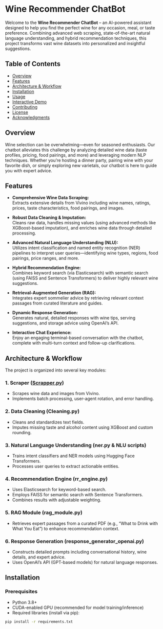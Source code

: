 # Wine Recommender ChatBot

Welcome to the **Wine Recommender ChatBot** – an AI-powered assistant designed to help you find the perfect wine for any occasion, meal, or taste preference. Combining advanced web scraping, state-of-the-art natural language understanding, and hybrid recommendation techniques, this project transforms vast wine datasets into personalized and insightful suggestions.

## Table of Contents

- [Overview](#overview)
- [Features](#features)
- [Architecture & Workflow](#architecture--workflow)
- [Installation](#installation)
- [Usage](#usage)
- [Interactive Demo](#interactive-demo)
- [Contributing](#contributing)
- [License](#license)
- [Acknowledgments](#acknowledgments)

## Overview

Wine selection can be overwhelming—even for seasoned enthusiasts. Our chatbot alleviates this challenge by analyzing detailed wine data (taste profiles, pricing, food pairings, and more) and leveraging modern NLP techniques. Whether you’re hosting a dinner party, pairing wine with your favorite dish, or simply exploring new varietals, our chatbot is here to guide you with expert advice.

## Features

- **Comprehensive Wine Data Scraping:**  
  Extracts extensive details from Vivino including wine names, ratings, prices, taste characteristics, food pairings, and images.

- **Robust Data Cleaning & Imputation:**  
  Cleans raw data, handles missing values (using advanced methods like XGBoost-based imputation), and enriches wine data through detailed processing.

- **Advanced Natural Language Understanding (NLU):**  
  Utilizes intent classification and named entity recognition (NER) pipelines to interpret user queries—identifying wine types, regions, food pairings, price ranges, and more.

- **Hybrid Recommendation Engine:**  
  Combines keyword search (via Elasticsearch) with semantic search (using FAISS and Sentence Transformers) to deliver highly relevant wine suggestions.

- **Retrieval-Augmented Generation (RAG):**  
  Integrates expert sommelier advice by retrieving relevant context passages from curated literature and guides.

- **Dynamic Response Generation:**  
  Generates natural, detailed responses with wine tips, serving suggestions, and storage advice using OpenAI’s API.

- **Interactive Chat Experience:**  
  Enjoy an engaging terminal-based conversation with the chatbot, complete with multi-turn context and follow-up clarifications.

## Architecture & Workflow

The project is organized into several key modules:

### 1. Scraper ([Scrapper.py](https://github.com/ShivamJoshi89/ai_wine_recommendor_chatbot/blob/main/data/Scrapper.py))
- Scrapes wine data and images from Vivino.
- Implements batch processing, user-agent rotation, and error handling.

### 2. Data Cleaning (Cleaning.py)
- Cleans and standardizes text fields.
- Imputes missing taste and alcohol content using XGBoost and custom rounding.

### 3. Natural Language Understanding (ner.py & NLU scripts)
- Trains intent classifiers and NER models using Hugging Face Transformers.
- Processes user queries to extract actionable entities.

### 4. Recommendation Engine (rr_engine.py)
- Uses Elasticsearch for keyword-based search.
- Employs FAISS for semantic search with Sentence Transformers.
- Combines results with adjustable weighting.

### 5. RAG Module (rag_module.py)
- Retrieves expert passages from a curated PDF (e.g., “What to Drink with What You Eat”) to enhance recommendation context.

### 6. Response Generation (response_generator_openai.py)
- Constructs detailed prompts including conversational history, wine details, and expert advice.
- Uses OpenAI’s API (GPT-based models) for natural language responses.

## Installation

### Prerequisites

- Python 3.8+
- CUDA-enabled GPU (recommended for model training/inference)
- Required libraries (install via pip):

```bash
pip install -r requirements.txt
